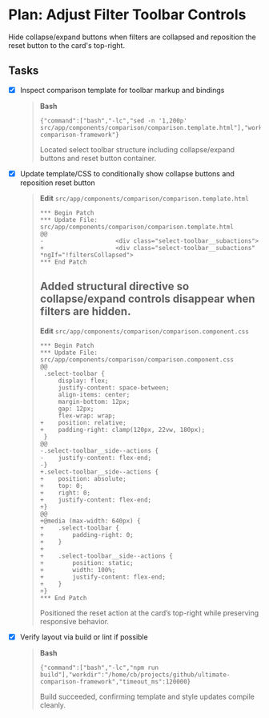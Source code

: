 # Plan: Adjust Filter Toolbar Controls

Hide collapse/expand buttons when filters are collapsed and reposition the reset button to the card's top-right.

## Tasks

- [x] Inspect comparison template for toolbar markup and bindings
  > **Bash**
  > ```
  > {"command":["bash","-lc","sed -n '1,200p' src/app/components/comparison/comparison.template.html"],"workdir":"/home/cb/projects/github/ultimate/ultimate-comparison-framework"}
  > ```
  > Located select toolbar structure including collapse/expand buttons and reset button container.
- [x] Update template/CSS to conditionally show collapse buttons and reposition reset button
  > **Edit** `src/app/components/comparison/comparison.template.html`
  > ```
  > *** Begin Patch
  > *** Update File: src/app/components/comparison/comparison.template.html
  > @@
  > -                    <div class="select-toolbar__subactions">
  > +                    <div class="select-toolbar__subactions" *ngIf="!filtersCollapsed">
  > *** End Patch
  > ```
  > Added structural directive so collapse/expand controls disappear when filters are hidden.
  > ---
  > **Edit** `src/app/components/comparison/comparison.component.css`
  > ```
  > *** Begin Patch
  > *** Update File: src/app/components/comparison/comparison.component.css
  > @@
  >  .select-toolbar {
  >      display: flex;
  >      justify-content: space-between;
  >      align-items: center;
  >      margin-bottom: 12px;
  >      gap: 12px;
  >      flex-wrap: wrap;
  > +    position: relative;
  > +    padding-right: clamp(120px, 22vw, 180px);
  >  }
  > @@
  > -.select-toolbar__side--actions {
  > -    justify-content: flex-end;
  > -}
  > +.select-toolbar__side--actions {
  > +    position: absolute;
  > +    top: 0;
  > +    right: 0;
  > +    justify-content: flex-end;
  > +}
  > @@
  > +@media (max-width: 640px) {
  > +    .select-toolbar {
  > +        padding-right: 0;
  > +    }
  > +
  > +    .select-toolbar__side--actions {
  > +        position: static;
  > +        width: 100%;
  > +        justify-content: flex-end;
  > +    }
  > +}
  > *** End Patch
  > ```
  > Positioned the reset action at the card’s top-right while preserving responsive behavior.
- [x] Verify layout via build or lint if possible
  > **Bash**
  > ```
  > {"command":["bash","-lc","npm run build"],"workdir":"/home/cb/projects/github/ultimate-comparison-framework","timeout_ms":120000}
  > ```
  > Build succeeded, confirming template and style updates compile cleanly.
